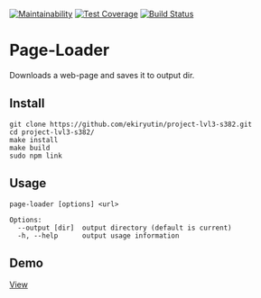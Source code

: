 [![Maintainability](https://api.codeclimate.com/v1/badges/7c9492dc347d52ce86c3/maintainability)](https://codeclimate.com/github/ekiryutin/project-lvl3-s382/maintainability) [![Test Coverage](https://api.codeclimate.com/v1/badges/7c9492dc347d52ce86c3/test_coverage)](https://codeclimate.com/github/ekiryutin/project-lvl3-s382/test_coverage) [![Build Status](https://travis-ci.org/ekiryutin/project-lvl3-s382.svg?branch=master)](https://travis-ci.org/ekiryutin/project-lvl3-s382)

# Page-Loader
Downloads a web-page and saves it to output dir.

## Install
```
git clone https://github.com/ekiryutin/project-lvl3-s382.git
cd project-lvl3-s382/
make install
make build
sudo npm link
```

## Usage

```
page-loader [options] <url>

Options:
  --output [dir]  output directory (default is current)
  -h, --help      output usage information
```

## Demo
[View](https://asciinema.org/a/1g69Je4HH9WkFOt2ykrMK9NGJ)

